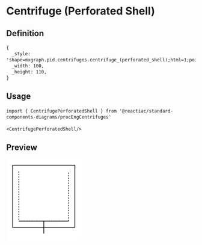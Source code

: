# Centrifuge (Perforated Shell)

## Definition

```
{
  _style: 'shape=mxgraph.pid.centrifuges.centrifuge_(perforated_shell);html=1;pointerEvents=1;align=center;verticalLabelPosition=bottom;verticalAlign=top;dashed=0;',
  _width: 100,
  _height: 110,
}
```

## Usage

```
import { CentrifugePerforatedShell } from '@reactiac/standard-components-diagrams/procEngCentrifuges'

<CentrifugePerforatedShell/>
```

## Preview

<img src="./centrifuge-perforated-shell.png" width="200"/>

